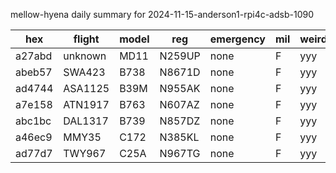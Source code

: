 mellow-hyena daily summary for 2024-11-15-anderson1-rpi4c-adsb-1090

|hex|flight|model|reg|emergency|mil|weirdo|
|--|--|--|--|--|--|--|
|a27abd|unknown|MD11|N259UP|none|F|yyy|
|abeb57|SWA423|B738|N8671D|none|F|yyy|
|ad4744|ASA1125|B39M|N955AK|none|F|yyy|
|a7e158|ATN1917|B763|N607AZ|none|F|yyy|
|abc1bc|DAL1317|B739|N857DZ|none|F|yyy|
|a46ec9|MMY35|C172|N385KL|none|F|yyy|
|ad77d7|TWY967|C25A|N967TG|none|F|yyy|
